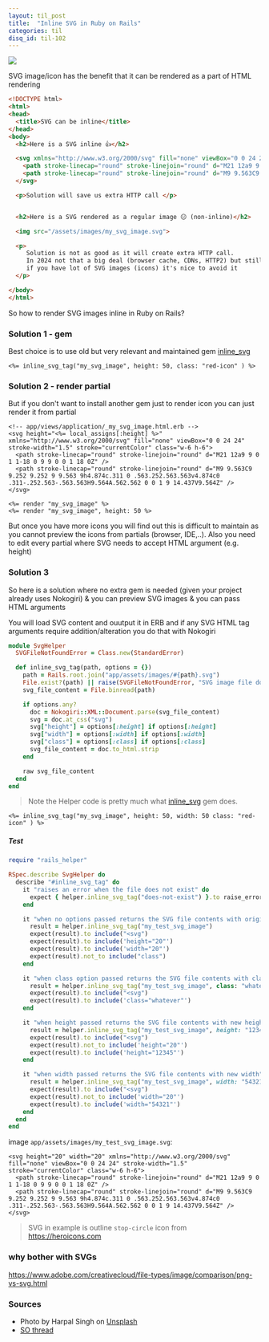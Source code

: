 ```yaml
---
layout: til_post
title:  "Inline SVG in Ruby on Rails"
categories: til
disq_id: til-102
---
```


![](https://images.unsplash.com/photo-1506729623306-b5a934d88b53?crop=entropy&cs=tinysrgb&fit=crop&fm=jpg&h=600&ixid=MnwxfDB8MXxyYW5kb218MHx8fHx8fHx8MTY4MTM2NzQ3MA&ixlib=rb-4.0.3&q=80&utm_campaign=api-credit&utm_medium=referral&utm_source=unsplash_source&w=1600)

SVG image/icon has the benefit that it can be rendered as a part
of HTML rendering

```html
<!DOCTYPE html>
<html>
<head>
  <title>SVG can be inline</title>
</head>
<body>
  <h2>Here is a SVG inline 👍</h2>

  <svg xmlns="http://www.w3.org/2000/svg" fill="none" viewBox="0 0 24 24" stroke-width="1.5" stroke="currentColor" class="w-6 h-6">
    <path stroke-linecap="round" stroke-linejoin="round" d="M21 12a9 9 0 1 1-18 0 9 9 0 0 1 18 0Z" />
    <path stroke-linecap="round" stroke-linejoin="round" d="M9 9.563C9 9.252 9.252 9 9.563 9h4.874c.311 0 .563.252.563.563v4.874c0 .311-.252.563-.563.563H9.564A.562.562 0 0 1 9 14.437V9.564Z" />
  </svg>

  <p>Solution will save us extra HTTP call </p>


  <h2>Here is a SVG rendered as a regular image 😐 (non-inline)</h2>

  <img src="/assets/images/my_svg_image.svg">

  <p>
     Solution is not as good as it will create extra HTTP call.
     In 2024 not that a big deal (browser cache, CDNs, HTTP2) but still
     if you have lot of SVG images (icons) it's nice to avoid it
  </p>

</body>
</html>
```

So how to render SVG images inline in Ruby on Rails?


### Solution 1 - gem

 Best choice is to use old but very relevant and maintained gem [inline_svg](https://github.com/jamesmartin/inline_svg)

```erb
<%= inline_svg_tag("my_svg_image", height: 50, class: "red-icon" ) %>
```

### Solution 2 - render partial

But if you don't want to install another gem just to render icon you can
just render it from partial

```erb
<!-- app/views/application/_my_svg_image.html.erb -->
<svg height="<%= local_assigns[:height] %>" xmlns="http://www.w3.org/2000/svg" fill="none" viewBox="0 0 24 24" stroke-width="1.5" stroke="currentColor" class="w-6 h-6">
  <path stroke-linecap="round" stroke-linejoin="round" d="M21 12a9 9 0 1 1-18 0 9 9 0 0 1 18 0Z" />
  <path stroke-linecap="round" stroke-linejoin="round" d="M9 9.563C9 9.252 9.252 9 9.563 9h4.874c.311 0 .563.252.563.563v4.874c0 .311-.252.563-.563.563H9.564A.562.562 0 0 1 9 14.437V9.564Z" />
</svg>
```

```erb
<%= render "my_svg_image" %>
<%= render "my_svg_image", height: 50 %>
```

But once you have more icons you will find out this is difficult to maintain
as you cannot preview the icons from partials (browser, IDE,..).
Also you need to edit every partial where SVG  needs to accept HTML argument (e.g. height)


### Solution 3

So here is a solution where no extra gem is needed (given your project already uses Nokogiri) & you can preview SVG images & you can pass HTML arguments

You will load SVG content and ouutput it in ERB and if any SVG HTML tag arguments require addition/alteration you do that with Nokogiri


```ruby
module SvgHelper
  SVGFileNotFoundError = Class.new(StandardError)

  def inline_svg_tag(path, options = {})
    path = Rails.root.join("app/assets/images/#{path}.svg")
    File.exist?(path) || raise(SVGFileNotFoundError, "SVG image file does not exist: #{path}")
    svg_file_content = File.binread(path)

    if options.any?
      doc = Nokogiri::XML::Document.parse(svg_file_content)
      svg = doc.at_css("svg")
      svg["height"] = options[:height] if options[:height]
      svg["width"] = options[:width] if options[:width]
      svg["class"] = options[:class] if options[:class]
      svg_file_content = doc.to_html.strip
    end

    raw svg_file_content
  end
end
```

> Note the Helper code is pretty much what [inline_svg](https://github.com/jamesmartin/inline_svg) gem does.

```erb
<%= inline_svg_tag("my_svg_image", height: 50, width: 50 class: "red-icon" ) %>
```


##### Test

```ruby
require "rails_helper"

RSpec.describe SvgHelper do
  describe "#inline_svg_tag" do
    it "raises an error when the file does not exist" do
      expect { helper.inline_svg_tag("does-not-exist") }.to raise_error(SvgHelper::SVGFileNotFoundError)
    end

    it "when no options passed returns the SVG file contents with original HTML attribute values" do
      result = helper.inline_svg_tag("my_test_svg_image")
      expect(result).to include("<svg")
      expect(result).to include('height="20"')
      expect(result).to include('width="20"')
      expect(result).not_to include("class")
    end

    it "when class option passed returns the SVG file contents with class HTML attribute" do
      result = helper.inline_svg_tag("my_test_svg_image", class: "whatever")
      expect(result).to include("<svg")
      expect(result).to include('class="whatever"')
    end

    it "when height passed returns the SVG file contents with new height" do
      result = helper.inline_svg_tag("my_test_svg_image", height: "12345")
      expect(result).to include("<svg")
      expect(result).not_to include('height="20"')
      expect(result).to include('height="12345"')
    end

    it "when width passed returns the SVG file contents with new width" do
      result = helper.inline_svg_tag("my_test_svg_image", width: "54321")
      expect(result).to include("<svg")
      expect(result).not_to include('width="20"')
      expect(result).to include('width="54321"')
    end
  end
end
```

image `app/assets/images/my_test_svg_image.svg`:

```
<svg height="20" width="20" xmlns="http://www.w3.org/2000/svg" fill="none" viewBox="0 0 24 24" stroke-width="1.5" stroke="currentColor" class="w-6 h-6">
  <path stroke-linecap="round" stroke-linejoin="round" d="M21 12a9 9 0 1 1-18 0 9 9 0 0 1 18 0Z" />
  <path stroke-linecap="round" stroke-linejoin="round" d="M9 9.563C9 9.252 9.252 9 9.563 9h4.874c.311 0 .563.252.563.563v4.874c0 .311-.252.563-.563.563H9.564A.562.562 0 0 1 9 14.437V9.564Z" />
</svg>
```

> SVG in example is outline `stop-circle` icon from <https://heroicons.com>

### why bother with SVGs

<https://www.adobe.com/creativecloud/file-types/image/comparison/png-vs-svg.html>

### Sources

* Photo by Harpal Singh on [Unsplash](https://unsplash.com/photos/white-paper-_zKxPsGOGKg?utm_content=creditCopyText&utm_medium=referral&utm_source=unsplash)
* [SO thread](https://stackoverflow.com/questions/36986925/how-do-i-display-svg-image-in-rails)





